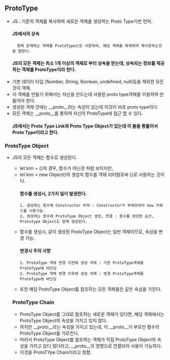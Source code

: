 ## ProtoType

- JS : 기존의 객체를 복사하여 새로운 객체를 생성하는 Proto Type기반 언어. 
    #### JS에서의 상속
        현재 존재하는 객체를 ProtoType으로 사용하여, 해당 객체를 복제하여 재사용하는것을 말한다.
  #### JS의 모든 객체는 최소 1개 이상의 객체로 부터 상속을 받는데, 상속되는 정보를 제공하는 객체를 ProtoType이라 한다.
- 기본 데이터 타입 (Number, String, Boolean, undefined, null)등을 제외한 모든 것이 객체.
- 이 객체를 만들기 위해서는 자신을 만드는데 사용된 proto type객체를 이용하여 만들어야 한다.
- 생성된 객체 안에는  __proto__라는 속성이 있는데 이것이 바로 proto type이다.
- 모든 객체는 __proto__를 통하여 자신의 ProtoType에 접근 할 수 있다.
  #### JS에서는 Proto Type Link와 Proto Type Object가 있는데 이 둘을 통틀어서 Proto Type이라고 한다.

### ProtoType Object
- JS의 모든 객체는 함수로 생성된다.
  - let kim = {}의 경우, 함수가 아닌것 처럼 보이지만,
  - let kim = new Object()의 생성자 함수를 객체 리터럴로써 {}로 사용하는 것이다.
    #### 함수를 생성시, 2가지 일이 발생한다.
        1. 생성하는 함수에 Constructor 부여 : Constructor가 부여되어야 new 키워드를 사용가능.
        2. 생성하는 함수에 ProtoType Object 생성, 연결 : 함수를 생성한 순간, Prototype Object도 함께 생성된다.
  - 함수를 생성시, 같이 생성된 ProtoType Object는 일반 객체이므로, 속성을 변경 가능.
    #### 변경시 주의 사항
        1. ProtoType 객체 변경 이전에 생성 객체 : 기존 ProtoType객체를 ProtoType에 바인딩
        2. ProtoType 객체 변경 이후에 생성 객체 : 변경 ProtoType객체를 ProtoType에 바인딩
  - 또한 해당 ProtoType Object를 참조하는 모든 객체들은 같은 속성을 가진다.
  
  ### ProtoType Chain
  - ProtoType Object를 그대로 참조하는 새로운 객체가 있다면, 해당 객체에서는 ProtoType Object의 속성을 가지고 있지 않다.
  - 하지만 __proto__라는 속성을 가지고 있는데, 이 __proto__가 부모인 함수의 ProtoType Object를 가르킨다.
  - 따라서 ProtoType Object를 참조하는 객체가 직접 ProtoType Object의 속성을 가지고 있디 않더라고, __proto__의 영향으로 연결되어 사용이 가능하다.
  - 이것을 ProtoTYpe Chain이라고 칭함.